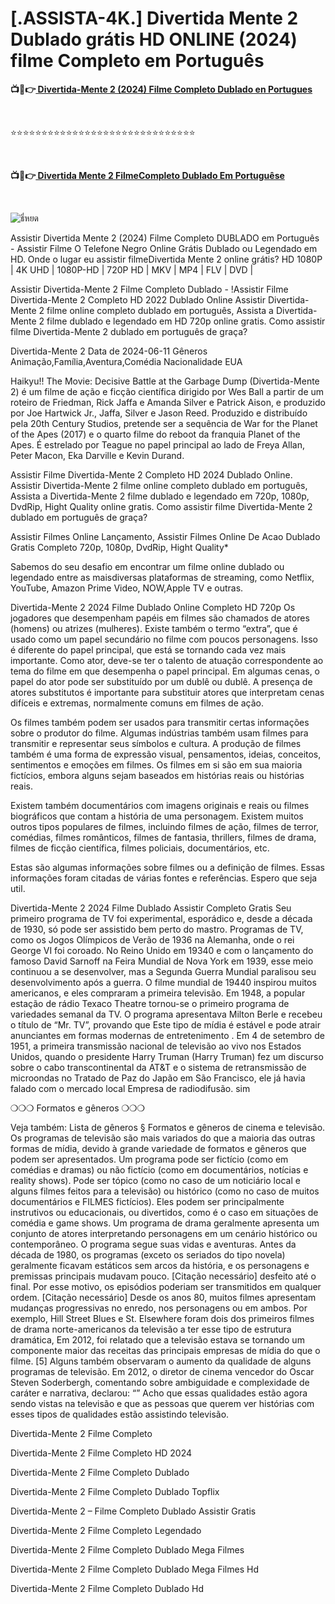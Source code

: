 <h1 class="heading-element" dir="auto">[.ASSISTA-4K.] Divertida Mente 2 Dublado grátis HD ONLINE (2024) filme Completo em Português</h1>

<p><b>📺📱👉<a href="https://jisswatch.com/pt/movie/1022789/inside-out-2" rel="noopener"> Divertida-Mente 2 (2024) Filme Completo Dublado en Portugues</a></b></p>
<p><b><br></b></p>
⭐⭐⭐⭐⭐⭐⭐⭐⭐⭐⭐⭐⭐⭐⭐⭐⭐⭐⭐⭐⭐⭐⭐⭐⭐⭐⭐⭐⭐⭐
<p><b><br></b></p>
<p><b>📺📱👉<a href="https://jisswatch.com/pt/movie/1022789/inside-out-2" rel="noopener"> Divertida Mente 2 FilmeCompleto Dublado Em Portuguêse</a></b></p>
<p><b><br></b></p>
<img src="https://i0.wp.com/www.themoviedb.org/t/p/w1280/xg27NrXi7VXCGUr7MG75UqLl6Vg.jpg" alt="ธี่หยด" style="max-width: 100%;">

Assistir Divertida Mente 2 (2024) Filme Completo DUBLADO em Português - Assistir Filme O Telefone Negro Online Grátis Dublado ou Legendado em HD. Onde o lugar eu assistir filmeDivertida Mente 2 online grátis? HD 1080P | 4K UHD | 1080P-HD | 720P HD | MKV | MP4 | FLV | DVD |

Assistir Divertida-Mente 2 Filme Completo Dublado - !Assistir Filme Divertida-Mente 2 Completo HD 2022 Dublado Online Assistir Divertida-Mente 2 filme online completo dublado em português, Assista a Divertida-Mente 2 filme dublado e legendado em HD 720p online gratis. Como assistir filme Divertida-Mente 2 dublado em português de graça?

Divertida-Mente 2
Data de 2024-06-11
Gêneros Animação,Família,Aventura,Comédia
Nacionalidade EUA


Haikyu!! The Movie: Decisive Battle at the Garbage Dump (Divertida-Mente 2) é um filme de ação e ficção científica dirigido por Wes Ball a partir de um roteiro de Friedman, Rick Jaffa e Amanda Silver e Patrick Aison, e produzido por Joe Hartwick Jr., Jaffa, Silver e Jason Reed. Produzido e distribuído pela 20th Century Studios, pretende ser a sequência de War for the Planet of the Apes (2017) e o quarto filme do reboot da franquia Planet of the Apes. É estrelado por Teague no papel principal ao lado de Freya Allan, Peter Macon, Eka Darville e Kevin Durand.

Assistir Filme Divertida-Mente 2 Completo HD 2024 Dublado Online. Assistir Divertida-Mente 2 filme online completo dublado em português, Assista a Divertida-Mente 2 filme dublado e legendado em 720p, 1080p, DvdRip, Hight Quality online gratis. Como assistir filme Divertida-Mente 2 dublado em português de graça?

Assistir Filmes Online Lançamento, Assistir Filmes Online De Acao Dublado Gratis Completo 720p, 1080p, DvdRip, Hight Quality*

Sabemos do seu desafio em encontrar um filme online dublado ou legendado entre as maisdiversas plataformas de streaming, como Netflix, YouTube, Amazon Prime Video, NOW,Apple TV e outras.

Divertida-Mente 2 2024 Filme Dublado Online Completo HD 720p
Os jogadores que desempenham papéis em filmes são chamados de atores (homens) ou atrizes (mulheres). Existe também o termo “extra”, que é usado como um papel secundário no filme com poucos personagens. Isso é diferente do papel principal, que está se tornando cada vez mais importante. Como ator, deve-se ter o talento de atuação correspondente ao tema do filme em que desempenha o papel principal. Em algumas cenas, o papel do ator pode ser substituído por um dublê ou dublê. A presença de atores substitutos é importante para substituir atores que interpretam cenas difíceis e extremas, normalmente comuns em filmes de ação.

Os filmes também podem ser usados para transmitir certas informações sobre o produtor do filme. Algumas indústrias também usam filmes para transmitir e representar seus símbolos e cultura. A produção de filmes também é uma forma de expressão visual, pensamentos, ideias, conceitos, sentimentos e emoções em filmes. Os filmes em si são em sua maioria fictícios, embora alguns sejam baseados em histórias reais ou histórias reais.

Existem também documentários com imagens originais e reais ou filmes biográficos que contam a história de uma personagem. Existem muitos outros tipos populares de filmes, incluindo filmes de ação, filmes de terror, comédias, filmes românticos, filmes de fantasia, thrillers, filmes de drama, filmes de ficção científica, filmes policiais, documentários, etc.

Estas são algumas informações sobre filmes ou a definição de filmes. Essas informações foram citadas de várias fontes e referências. Espero que seja util.

Divertida-Mente 2 2024 Filme Dublado Assistir Completo Gratis
Seu primeiro programa de TV foi experimental, esporádico e, desde a década de 1930, só pode ser assistido bem perto do mastro. Programas de TV, como os Jogos Olímpicos de Verão de 1936 na Alemanha, onde o rei George VI foi coroado. No Reino Unido em 19340 e com o lançamento do famoso David Sarnoff na Feira Mundial de Nova York em 1939, esse meio continuou a se desenvolver, mas a Segunda Guerra Mundial paralisou seu desenvolvimento após a guerra. O filme mundial de 19440 inspirou muitos americanos, e eles compraram a primeira televisão. Em 1948, a popular estação de rádio Texaco Theatre tornou-se o primeiro programa de variedades semanal da TV. O programa apresentava Milton Berle e recebeu o título de “Mr. TV”, provando que Este tipo de mídia é estável e pode atrair anunciantes em formas modernas de entretenimento . Em 4 de setembro de 1951, a primeira transmissão nacional de televisão ao vivo nos Estados Unidos, quando o presidente Harry Truman (Harry Truman) fez um discurso sobre o cabo transcontinental da AT&T e o sistema de retransmissão de microondas no Tratado de Paz do Japão em São Francisco, ele já havia falado com o mercado local Empresa de radiodifusão. sim

❍❍❍ Formatos e gêneros ❍❍❍

Veja também: Lista de gêneros § Formatos e gêneros de cinema e televisão. Os programas de televisão são mais variados do que a maioria das outras formas de mídia, devido à grande variedade de formatos e gêneros que podem ser apresentados. Um programa pode ser fictício (como em comédias e dramas) ou não fictício (como em documentários, notícias e reality shows). Pode ser tópico (como no caso de um noticiário local e alguns filmes feitos para a televisão) ou histórico (como no caso de muitos documentários e FILMES fictícios). Eles podem ser principalmente instrutivos ou educacionais, ou divertidos, como é o caso em situações de comédia e game shows. Um programa de drama geralmente apresenta um conjunto de atores interpretando personagens em um cenário histórico ou contemporâneo. O programa segue suas vidas e aventuras. Antes da década de 1980, os programas (exceto os seriados do tipo novela) geralmente ficavam estáticos sem arcos da história, e os personagens e premissas principais mudavam pouco. [Citação necessário] desfeito até o final. Por esse motivo, os episódios poderiam ser transmitidos em qualquer ordem. [Citação necessário] Desde os anos 80, muitos filmes apresentam mudanças progressivas no enredo, nos personagens ou em ambos. Por exemplo, Hill Street Blues e St. Elsewhere foram dois dos primeiros filmes de drama norte-americanos da televisão a ter esse tipo de estrutura dramática, Em 2012, foi relatado que a televisão estava se tornando um componente maior das receitas das principais empresas de mídia do que o filme. [5] Alguns também observaram o aumento da qualidade de alguns programas de televisão. Em 2012, o diretor de cinema vencedor do Oscar Steven Soderbergh, comentando sobre ambiguidade e complexidade de caráter e narrativa, declarou: “” Acho que essas qualidades estão agora sendo vistas na televisão e que as pessoas que querem ver histórias com esses tipos de qualidades estão assistindo televisão.

Divertida-Mente 2 Filme Completo

Divertida-Mente 2 Filme Completo HD 2024

Divertida-Mente 2 Filme Completo Dublado

Divertida-Mente 2 Filme Completo Dublado Topflix

Divertida-Mente 2 – Filme Completo Dublado Assistir Gratis

Divertida-Mente 2 Filme Completo Legendado

Divertida-Mente 2 Filme Completo Dublado Mega Filmes

Divertida-Mente 2 Filme Completo Dublado Mega Filmes Hd

Divertida-Mente 2 Filme Completo Dublado Hd
